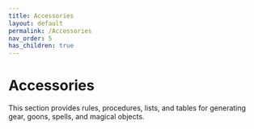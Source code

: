 ```yaml
---
title: Accessories
layout: default
permalink: /Accessories
nav_order: 5 
has_children: true
---
```


# Accessories

This section provides rules, procedures, lists, and tables for generating gear, goons, spells, and magical objects. 